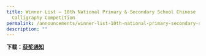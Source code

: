 ```yaml
---
title: Winner List – 10th National Primary & Secondary School Chinese
  Calligraphy Competition
permalink: /announcements/winner-list-10th-national-primary-secondary-school-chinese-calligraphy-competition/
description: ""
---
```

**下载：[获奖通知](/files/List-of-Winners.pdf)**

